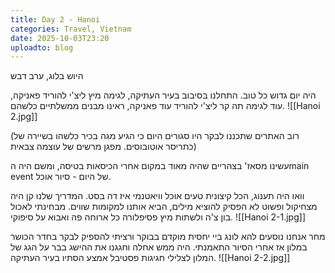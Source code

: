 ```yaml
---
title: Day 2 - Hanoi
categories: Travel, Vietnam
date: 2025-10-03T23:20
uploadto: blog
---
```

היוש בלוג, ערב דבש

היה יום גדוש כל טוב. התחלנו בסיבוב בעיר העתיקה, לגימה מיץ ליצ'י להוריד פאניקה, עוד לגימה תה קר ליצ'י להוריד עוד פאניקה, ראינו מבנים ממשלתיים כלשהם.
![[Hanoi 2.jpg]]

(רוב האתרים שתכננו לבקר היו סגורים היום כי הגיע מגה בכיר כלשהו בשיירה של כתריסר אוטובוסים. מפגן מרשים של עוצמה צבאית)

עשינו מסאז' בצהריים שהיה מאוד במקום אחרי הכיסאות בטיסה, ומשם היה הmain event של היום - סיור אוכל.

וואו היה תענוג, הכל קיצונית טעים אוכל וויאטנמי איז דה בסט. המדריך שלנו קן היה מצחיקול ופשוט לא הפסיק להוציא מילים, הביא אותנו למקומות שווים. מבחינתי לאכול בון צ'ה ולשתות מיץ פסיפלורה כל ארוחה פה ואבוא על סיפוקי.
![[Hanoi 2-1.jpg]]

מחר אנחנו נוסעים להא לונג ביי יחסית מוקדם בבוקר ורציתי להספיק לבקר בחדר הכושר במלון אז אחרי הסיור התאמנתי. היה ממש אחלה וחגגנו את ההישג בבר על הגג של המלון לצלילי חגיגות פסטיבל אמצע הסתיו בעיר העתיקה.
![[Hanoi 2-2.jpg]]